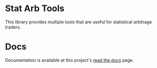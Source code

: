# Stat Arb Tools
This library provides multiple tools that are useful for statistical arbitrage traders.

# Docs
Documentation is available at this project's [read the docs](https://stat-arb-tools.readthedocs.io/en/latest/) page.
